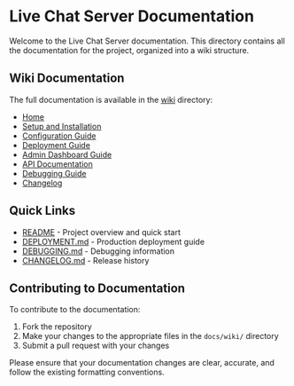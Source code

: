 # Live Chat Server Documentation

Welcome to the Live Chat Server documentation. This directory contains all the documentation for the project, organized into a wiki structure.

## Wiki Documentation

The full documentation is available in the [wiki](wiki/) directory:

- [Home](wiki/Home.md)
- [Setup and Installation](wiki/Setup-and-Installation.md)
- [Configuration Guide](wiki/Configuration.md)
- [Deployment Guide](wiki/Deployment-Guide.md)
- [Admin Dashboard Guide](wiki/Admin-Dashboard-Guide.md)
- [API Documentation](wiki/API-Documentation.md)
- [Debugging Guide](wiki/Debugging-Guide.md)
- [Changelog](wiki/Changelog.md)

## Quick Links

- [README](../README.md) - Project overview and quick start
- [DEPLOYMENT.md](../DEPLOYMENT.md) - Production deployment guide
- [DEBUGGING.md](../DEBUGGING.md) - Debugging information
- [CHANGELOG.md](../CHANGELOG.md) - Release history

## Contributing to Documentation

To contribute to the documentation:

1. Fork the repository
2. Make your changes to the appropriate files in the `docs/wiki/` directory
3. Submit a pull request with your changes

Please ensure that your documentation changes are clear, accurate, and follow the existing formatting conventions.
